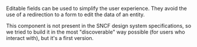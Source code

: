 Editable fields can be used to simplify the user experience. They avoid the use of a redirection to a form to edit the
data of an entity.

This component is not present in the SNCF design system specifications, so we tried to build it in the most
"discoverable" way possible (for users who interact with), but it's a first version.